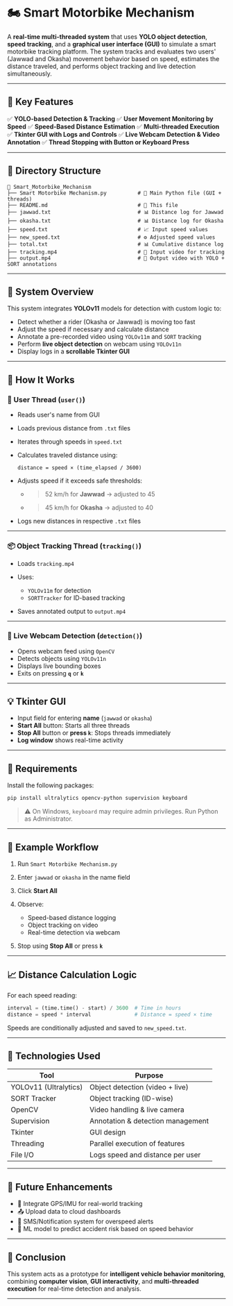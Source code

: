 # 🏍️ Smart Motorbike Mechanism

A **real-time multi-threaded system** that uses **YOLO object detection**, **speed tracking**, and a **graphical user interface (GUI)** to simulate a smart motorbike tracking platform. The system tracks and evaluates two users' (Jawwad and Okasha) movement behavior based on speed, estimates the distance traveled, and performs object tracking and live detection simultaneously.

---

## 📌 Key Features

✅ **YOLO-based Detection & Tracking**
✅ **User Movement Monitoring by Speed**
✅ **Speed-Based Distance Estimation**
✅ **Multi-threaded Execution**
✅ **Tkinter GUI with Logs and Controls**
✅ **Live Webcam Detection & Video Annotation**
✅ **Thread Stopping with Button or Keyboard Press**

---

## 📁 Directory Structure

```
📁 Smart_Motorbike_Mechanism
├── Smart Motorbike Mechanism.py          # 🧠 Main Python file (GUI + threads)
├── README.md                             # 📄 This file
├── jawwad.txt                            # 📊 Distance log for Jawwad
├── okasha.txt                            # 📊 Distance log for Okasha
├── speed.txt                             # 📈 Input speed values
├── new_speed.txt                         # ⚙️ Adjusted speed values
├── total.txt                             # 📊 Cumulative distance log
├── tracking.mp4                          # 🎥 Input video for tracking
├── output.mp4                            # 🧾 Output video with YOLO + SORT annotations
```

---

## 🧠 System Overview

This system integrates **YOLOv11** models for detection with custom logic to:

* Detect whether a rider (Okasha or Jawwad) is moving too fast
* Adjust the speed if necessary and calculate distance
* Annotate a pre-recorded video using `YOLOv11m` and `SORT` tracking
* Perform **live object detection** on webcam using `YOLOv11n`
* Display logs in a **scrollable Tkinter GUI**

---

## 🚀 How It Works

### 👤 User Thread (`user()`)

* Reads user's name from GUI

* Loads previous distance from `.txt` files

* Iterates through speeds in `speed.txt`

* Calculates traveled distance using:

  ```
  distance = speed × (time_elapsed / 3600)
  ```

* Adjusts speed if it exceeds safe thresholds:

  * > 52 km/h for **Jawwad** → adjusted to 45
  * > 45 km/h for **Okasha** → adjusted to 40

* Logs new distances in respective `.txt` files

---

### 📦 Object Tracking Thread (`tracking()`)

* Loads `tracking.mp4`
* Uses:

  * `YOLOv11m` for detection
  * `SORTTracker` for ID-based tracking
* Saves annotated output to `output.mp4`

---

### 🎥 Live Webcam Detection (`detection()`)

* Opens webcam feed using `OpenCV`
* Detects objects using `YOLOv11n`
* Displays live bounding boxes
* Exits on pressing **`q`** or **`k`**

---

## 💡 Tkinter GUI

* Input field for entering **name** (`jawwad` or `okasha`)
* **Start All** button: Starts all three threads
* **Stop All** button or **press `k`**: Stops threads immediately
* **Log window** shows real-time activity

---

## 🔧 Requirements

Install the following packages:

```bash
pip install ultralytics opencv-python supervision keyboard
```

> ⚠️ On Windows, `keyboard` may require admin privileges. Run Python as Administrator.

---

## 🧪 Example Workflow

1. Run `Smart Motorbike Mechanism.py`
2. Enter `jawwad` or `okasha` in the name field
3. Click **Start All**
4. Observe:

   * Speed-based distance logging
   * Object tracking on video
   * Real-time detection via webcam
5. Stop using **Stop All** or press **`k`**

---

## 📈 Distance Calculation Logic

For each speed reading:

```python
interval = (time.time() - start) / 3600  # Time in hours
distance = speed * interval              # Distance = speed × time
```

Speeds are conditionally adjusted and saved to `new_speed.txt`.

---

## 🧰 Technologies Used

| Tool                  | Purpose                           |
| --------------------- | --------------------------------- |
| YOLOv11 (Ultralytics) | Object detection (video + live)   |
| SORT Tracker          | Object tracking (ID-wise)         |
| OpenCV                | Video handling & live camera      |
| Supervision           | Annotation & detection management |
| Tkinter               | GUI design                        |
| Threading             | Parallel execution of features    |
| File I/O              | Logs speed and distance per user  |

---

## 🚧 Future Enhancements

* 📍 Integrate GPS/IMU for real-world tracking
* 📤 Upload data to cloud dashboards
* 📳 SMS/Notification system for overspeed alerts
* 🧠 ML model to predict accident risk based on speed behavior

---

## 🏁 Conclusion

This system acts as a prototype for **intelligent vehicle behavior monitoring**, combining **computer vision**, **GUI interactivity**, and **multi-threaded execution** for real-time detection and analysis.

---
